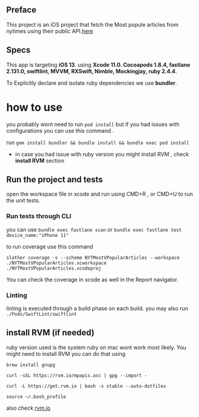
## Preface 
This project is an iOS project that fetch the Most popule articles from nytimes using their public API.[here](https://developer.nytimes.com/)

## Specs
This app is targeting **iOS 13**. using **Xcode 11.0. Cocoapods 1.8.4, fastlane 2.131.0, swiftlint, MVVM, RXSwift, Nimble, Mockingjay, ruby 2.4.4**.

To Explicitly declare and isolate ruby dependencies we use **bundler**.

# how to use 

you probably wont need to run `pod install` but if you had issues with configurations you can use this command .

run `gem install bundler && bundle install && bundle exec pod install` 
* in case you had issue with ruby version you might install RVM , check **install RVM** section

## Run the project and tests
open the workspace file in xcode and run using CMD+R , or CMD+U to run the unit tests.

### Run tests through CLI
you can use `bundle exec fastlane scan` or `bundle exec fastlane test device_name:"iPhone 11"`

to run coverage use this command

`slather coverage -s --scheme NYTMostVPopularArticles --workspace ./NYTMostVPopularArticles.xcworkspace ./NYTMostVPopularArticles.xcodeproj`

You can check the coverage in xcode as well in the Report navigator.

### Linting
linting is executed through a build phase on each build. you may also run `./Pods/SwiftLint/swiftlint`

## install RVM (if needed)

ruby version used is the system ruby on mac wont work most likely. 
You might need to install RVM  you can do that using 

```
brew install gnupg

curl -sSL https://rvm.io/mpapis.asc | gpg --import -

curl -L https://get.rvm.io | bash -s stable --auto-dotfiles

source ~/.bash_profile
```

also check [rvm.io](https://rvm.io/rvm/install)
